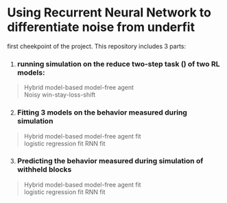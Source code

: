 # Using Recurrent Neural Network to differentiate noise from underfit #
first cheekpoint of the project. 
This repository includes 3 parts:
1. ###  running simulation on the reduce two-step task () of two RL models: ###
> Hybrid model-based model-free agent  
> Noisy win-stay-loss-shift
2. ###  Fitting 3 models on the behavior measured during simulation ###
> Hybrid model-based model-free agent fit   
> logistic regression fit 
> RNN fit 
3. ### Predicting the behavior measured during simulation of withheld blocks ###
> Hybrid model-based model-free agent fit   
> logistic regression fit 
> RNN fit  
